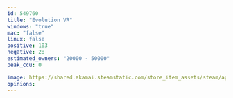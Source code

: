 ```yaml
---
id: 549760
title: "Evolution VR"
windows: "true"
mac: "false"
linux: false
positive: 103
negative: 28
estimated_owners: "20000 - 50000"
peak_ccu: 0

image: https://shared.akamai.steamstatic.com/store_item_assets/steam/apps/549760/header.jpg?t=1609957231
opinions:
---
```


